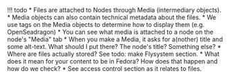 !!! todo
    * Files are attached to Nodes through Media (intermediary objects).
    * Media objects can also contain technical metadata about the files.
    * We use tags on the Media objects to determine how to display them (e.g. OpenSeadragon)
    * You can see what media is attached to a node on the node's "Media" tab
    * When you make a Media, it asks for a(nother) title and some alt-text. What should I put there? The node's title? Something else?
    * Where are files actually stored? See todo: make Flysystem section.
    * What does it mean for your content to be in Fedora? How does that happen and how do we check?
    * See access control section as it relates to files.
